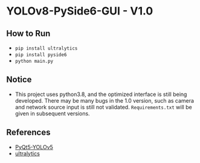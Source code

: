 # YOLOv8-PySide6-GUI - V1.0

## How to Run
- `pip install ultralytics`
- `pip install pyside6`
- `python main.py`

## Notice
- This project uses python3.8, and the optimized interface is still being developed. There may be many bugs in the 1.0 version, such as camera and network source input is still not validated. `Requirements.txt` will be given in subsequent versions.

## References
- [PyQt5-YOLOv5](https://github.com/Javacr/PyQt5-YOLOv5)
- [ultralytics](https://github.com/ultralytics/ultralytics)
